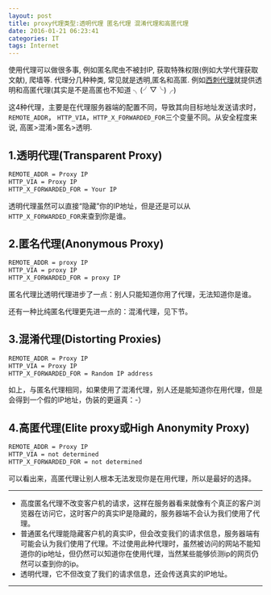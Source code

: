 ```yaml
---
layout: post
title: proxy代理类型:透明代理 匿名代理 混淆代理和高匿代理
date: 2016-01-21 06:23:41
categories: IT
tags: Internet
---
```


使用代理可以做很多事, 例如匿名爬虫不被封IP, 获取特殊权限(例如大学代理获取文献), 爬墙等. 代理分几种种类, 常见就是透明,匿名和高匿. 例如[西刺代理](http://www.xicidaili.com/)就提供透明和高匿代理(其实是不是高匿也不知道 ╮(╯▽╰)╭)

这4种代理，主要是在代理服务器端的配置不同，导致其向目标地址发送请求时，`REMOTE_ADDR`， `HTTP_VIA`，`HTTP_X_FORWARDED_FOR`三个变量不同。从安全程度来说, 高匿>混淆>匿名>透明.

## 1.透明代理(Transparent Proxy)

~~~bash
REMOTE_ADDR = Proxy IP
HTTP_VIA = Proxy IP
HTTP_X_FORWARDED_FOR = Your IP
~~~

透明代理虽然可以直接“隐藏”你的IP地址，但是还是可以从`HTTP_X_FORWARDED_FOR`来查到你是谁。

## 2.匿名代理(Anonymous Proxy)

~~~bash
REMOTE_ADDR = proxy IP
HTTP_VIA = proxy IP
HTTP_X_FORWARDED_FOR = proxy IP
~~~

匿名代理比透明代理进步了一点：别人只能知道你用了代理，无法知道你是谁。

还有一种比纯匿名代理更先进一点的：混淆代理，见下节。

## 3.混淆代理(Distorting Proxies)

~~~bash
REMOTE_ADDR = Proxy IP
HTTP_VIA = Proxy IP
HTTP_X_FORWARDED_FOR = Random IP address
~~~

如上，与匿名代理相同，如果使用了混淆代理，别人还是能知道你在用代理，但是会得到一个假的IP地址，伪装的更逼真：-）

## 4.高匿代理(Elite proxy或High Anonymity Proxy)

~~~bash
REMOTE_ADDR = Proxy IP
HTTP_VIA = not determined
HTTP_X_FORWARDED_FOR = not determined
~~~

可以看出来，高匿代理让别人根本无法发现你是在用代理，所以是最好的选择。

----

- 高度匿名代理不改变客户机的请求，这样在服务器看来就像有个真正的客户浏览器在访问它，这时客户的真实IP是隐藏的，服务器端不会认为我们使用了代理。
- 普通匿名代理能隐藏客户机的真实IP，但会改变我们的请求信息，服务器端有可能会认为我们使用了代理。不过使用此种代理时，虽然被访问的网站不能知道你的ip地址，但仍然可以知道你在使用代理，当然某些能够侦测ip的网页仍然可以查到你的ip。
- 透明代理，它不但改变了我们的请求信息，还会传送真实的IP地址。

------
